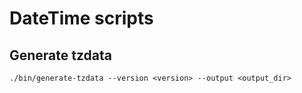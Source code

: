 # DateTime scripts

## Generate tzdata

```
./bin/generate-tzdata --version <version> --output <output_dir>
```
